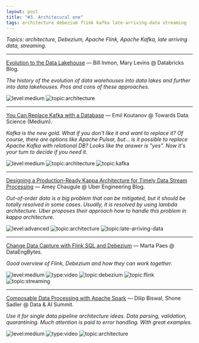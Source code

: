 ```yaml
---
layout: post
title: "#3. Architecural one"
tags: architecture debezium flink kafka late-arriving-data streaming
---
```


*Topics: architecture, Debezium, Apache Flink, Apache Kafka, late arriving data, streaming.*

<!--cut-->

---

[Evolution to the Data Lakehouse](https://databricks.com/blog/2021/05/19/evolution-to-the-data-lakehouse.html) — Bill Inmon, Mary Levins @ Databricks Blog.

*The history of the evolution of data warehouses into data lakes and further into data lakehouses. Pros and cons of these approaches.*

![level:medium] ![topic:architecture]

---

[You Can Replace Kafka with a Database](https://towardsdatascience.com/you-can-replace-kafka-with-a-database-39e13b610b63) — Emil Koutanov @ Towards Data Science (Medium).

*Kafka is the new gold. What if you don't like it and want to replace it? Of course, there are options like Apache Pulsar, but… is it possible to replace Apache Kafka with relational DB? Looks like the answer is "yes". Now it's your turn to decide if you need it.*

![level:medium] ![topic:architecture] ![topic:kafka]

---

[Designing a Production-Ready Kappa Architecture for Timely Data Stream Processing](https://eng.uber.com/kappa-architecture-data-stream-processing/) — Amey Chaugule @ Uber Engineering Blog.

*Out-of-order data is a big problem that can be mitigated, but it should be totally resolved in some cases. Usually, it is resolved by using lambda architecture. Uber proposes their approach how to handle this problem in kappa architecture.*

![level:advanced] ![topic:architecture] ![topic:late-arriving-data]

---

[Change Data Capture with Flink SQL and Debezium](https://noti.st/morsapaes/liQzgs/change-data-capture-with-flink-sql-and-debezium#sEX2KHv) — Marta Paes @ DataEngBytes.

*Good overview of Flink, Debezium and how they can work together.*

![level:medium] ![type:video] ![topic:debezium] ![topic:flink] ![topic:streaming]

---

[Composable Data Processing with Apache Spark](https://databricks.com/session_na20/composable-data-processing-with-apache-spark) — Dilip Biswal, Shone Sadler @ Data & AI Summit.

*Use it for single data pipeline architecture ideas. Data parsing, validation, quarantining. Much attention is paid to error handling. With great examples.*

![level:medium] ![type:video] ![topic:architecture]

<!--tags-->

[level:medium]: https://img.shields.io/badge/level-medium-blue
[level:advanced]: https://img.shields.io/badge/level-advanced-blue

[type:video]: https://img.shields.io/badge/type-video-c21bc6

[topic:architecture]: https://img.shields.io/badge/topic-architecture-260C3B
[topic:debezium]: https://img.shields.io/badge/topic-debezium-C2E0C6
[topic:flink]: https://img.shields.io/badge/topic-flink-714A49
[topic:kafka]: https://img.shields.io/badge/topic-kafka-CB9EB8
[topic:late-arriving-data]: https://img.shields.io/badge/topic-late--arriving--data-blueviolet
[topic:streaming]: https://img.shields.io/badge/topic-streaming-F15A02
